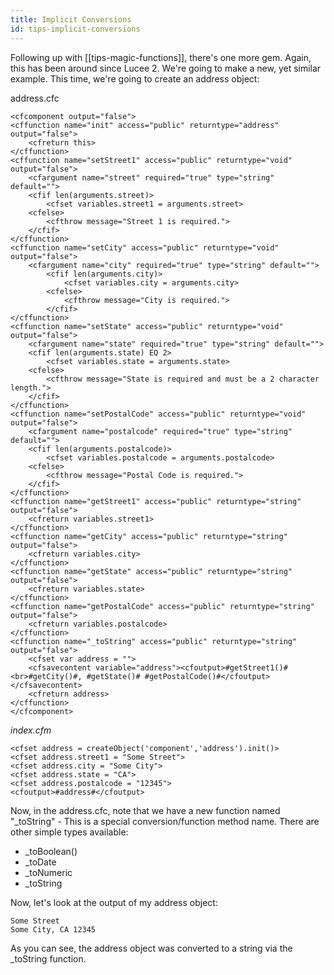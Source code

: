 ```yaml
---
title: Implicit Conversions
id: tips-implicit-conversions
---
```


Following up with [[tips-magic-functions]], there's one more gem. Again, this has been around since Lucee 2. We're going to make a new, yet similar example. This time, we're going to create an address object:

address.cfc

```lucee
<cfcomponent output="false">
<cffunction name="init" access="public" returntype="address" output="false">
	<cfreturn this>
</cffunction>
<cffunction name="setStreet1" access="public" returntype="void" output="false">
	<cfargument name="street" required="true" type="string" default="">
	<cfif len(arguments.street)>
		<cfset variables.street1 = arguments.street>
	<cfelse>
		<cfthrow message="Street 1 is required.">
	</cfif>
</cffunction>
<cffunction name="setCity" access="public" returntype="void" output="false">
	<cfargument name="city" required="true" type="string" default="">
		<cfif len(arguments.city)>
			<cfset variables.city = arguments.city>
		<cfelse>
			<cfthrow message="City is required.">
		</cfif>
</cffunction>
<cffunction name="setState" access="public" returntype="void" output="false">
	<cfargument name="state" required="true" type="string" default="">
	<cfif len(arguments.state) EQ 2>
		<cfset variables.state = arguments.state>
	<cfelse>
		<cfthrow message="State is required and must be a 2 character length.">
	</cfif>
</cffunction>
<cffunction name="setPostalCode" access="public" returntype="void" output="false">
	<cfargument name="postalcode" required="true" type="string" default="">
	<cfif len(arguments.postalcode)>
		<cfset variables.postalcode = arguments.postalcode>
	<cfelse>
		<cfthrow message="Postal Code is required.">
	</cfif>
</cffunction>
<cffunction name="getStreet1" access="public" returntype="string" output="false">
	<cfreturn variables.street1>
</cffunction>
<cffunction name="getCity" access="public" returntype="string" output="false">
	<cfreturn variables.city>
</cffunction>
<cffunction name="getState" access="public" returntype="string" output="false">
	<cfreturn variables.state>
</cffunction>
<cffunction name="getPostalCode" access="public" returntype="string" output="false">
	<cfreturn variables.postalcode>
</cffunction>
<cffunction name="_toString" access="public" returntype="string" output="false">
	<cfset var address = "">
	<cfsavecontent variable="address"><cfoutput>#getStreet1()#<br>#getCity()#, #getState()# #getPostalCode()#</cfoutput></cfsavecontent>
	<cfreturn address>
</cffunction>
</cfcomponent>
```

*index.cfm*

```lucee
<cfset address = createObject('component','address').init()>
<cfset address.street1 = "Some Street">
<cfset address.city = "Some City">
<cfset address.state = "CA">
<cfset address.postalcode = "12345">
<cfoutput>#address#</cfoutput>
```

Now, in the address.cfc, note that we have a new function named "_toString" - This is a special conversion/function method name. There are other simple types available:

* _toBoolean()
* _toDate
* _toNumeric
* _toString

Now, let's look at the output of my address object:

	Some Street
	Some City, CA 12345

As you can see, the address object was converted to a string via the _toString function.
